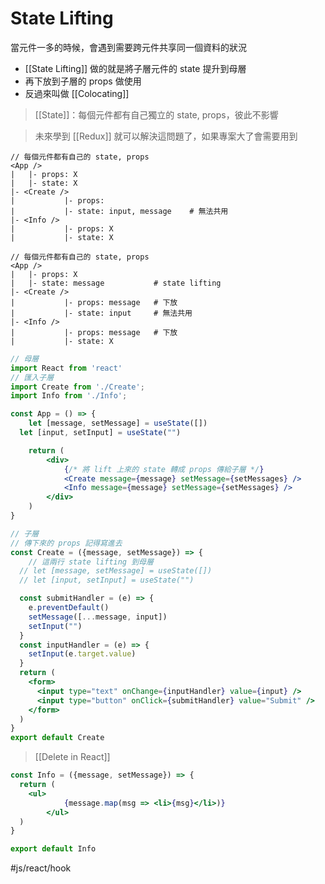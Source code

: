 # State Lifting
當元件一多的時候，會遇到需要跨元件共享同一個資料的狀況
- [[State Lifting]]	做的就是將子層元件的 state 提升到母層
- 再下放到子層的 props 做使用
- 反過來叫做 [[Colocating]]

>[[State]]：每個元件都有自己獨立的 state, props，彼此不影響

>未來學到 [[Redux]] 就可以解決這問題了，如果專案大了會需要用到
```shell
// 每個元件都有自己的 state, props
<App />
|	|- props: X
|	|- state: X
|- <Create />
|			|- props:
|			|- state: input, message	# 無法共用
|- <Info />
|			|- props: X
|			|- state: X
```
```shell
// 每個元件都有自己的 state, props
<App />
|	|- props: X
|	|- state: message			# state lifting
|- <Create />
|			|- props: message	# 下放
|			|- state: input 	# 無法共用
|- <Info />
|			|- props: message	# 下放
|			|- state: X
```
```jsx
// 母層 
import React from 'react'
// 匯入子層
import Create from './Create';
import Info from './Info';

const App = () => {
	let [message, setMessage] = useState([])
  let [input, setInput] = useState("")

	return (
		<div>
			{/* 將 lift 上來的 state 轉成 props 傳給子層 */}
			<Create message={message} setMessage={setMessages} />
			<Info message={message} setMessage={setMessages} />
		</div>
	)
}
```

```jsx
// 子層
// 傳下來的 props 記得寫進去
const Create = ({message, setMessage}) => {
	// 這兩行 state lifting 到母層
  // let [message, setMessage] = useState([])
  // let [input, setInput] = useState("")

  const submitHandler = (e) => {
    e.preventDefault()
    setMessage([...message, input])
    setInput("")
  }
  const inputHandler = (e) => {
    setInput(e.target.value)
  }
  return (
    <form>
      <input type="text" onChange={inputHandler} value={input} />
      <input type="button" onClick={submitHandler} value="Submit" />
    </form>
  )
}
export default Create
```
>[[Delete in React]]
```jsx
const Info = ({message, setMessage}) => {
  return (
    <ul>
			{message.map(msg => <li>{msg}</li>)}
		</ul>
  )
}

export default Info
```

#js/react/hook